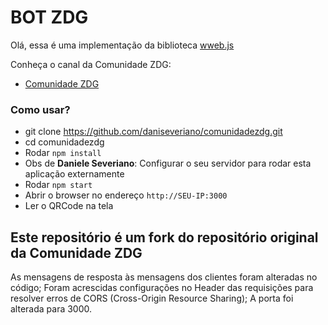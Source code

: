 # BOT ZDG

Olá, essa é uma implementação da biblioteca <a href="https://github.com/pedroslopez/whatsapp-web.js">wweb.js</a>

Conheça o canal da Comunidade ZDG:

- <a href="https://www.youtube.com/channel/UCrPbAoQKz42Gm0mLdWatAEA">Comunidade ZDG</a>


### Como usar?

- git clone https://github.com/daniseveriano/comunidadezdg.git
- cd comunidadezdg
- Rodar `npm install`
- Obs de <strong>Daniele Severiano</strong>: Configurar o seu servidor para rodar esta aplicação externamente
- Rodar `npm start`
- Abrir o browser no endereço `http://SEU-IP:3000`
- Ler o QRCode na tela


## Este repositório é um fork do repositório original da Comunidade ZDG

As mensagens de resposta às mensagens dos clientes foram alteradas no código;
Foram acrescidas configurações no Header das requisições para resolver erros de CORS (Cross-Origin Resource Sharing);
A porta foi alterada para 3000.
